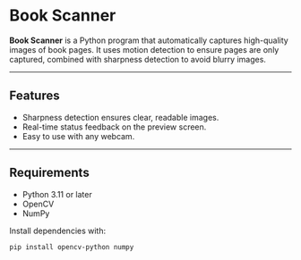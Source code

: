# Book Scanner

**Book Scanner** is a Python program that automatically captures high-quality images of book pages. It uses motion detection to ensure pages are only captured, combined with sharpness detection to avoid blurry images.

---

## Features

- Sharpness detection ensures clear, readable images.
- Real-time status feedback on the preview screen.
- Easy to use with any webcam.

---

## Requirements

- Python 3.11 or later
- OpenCV
- NumPy

Install dependencies with:

```bash
pip install opencv-python numpy

